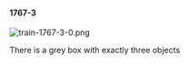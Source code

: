 #### 1767-3
![train-1767-3-0.png](https://github.com/lil-lab/nlvr/raw/master/nlvr/train/images/14/train-1767-3-0.png "train-1767-3-0.png")

There is a  grey box with exactly three objects